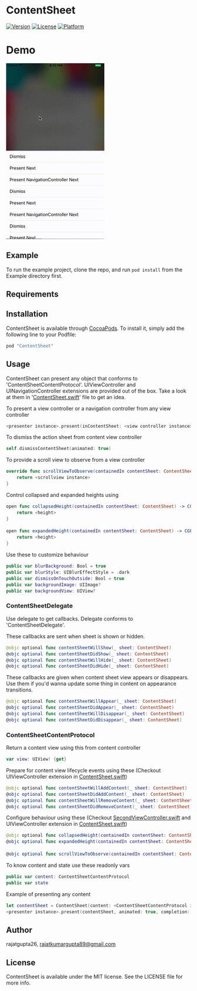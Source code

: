 # ContentSheet

<!--[![CI Status](http://img.shields.io/travis/rajatgupta26/ContentSheet.svg?style=flat)](https://travis-ci.org/rajatgupta26/ContentSheet) -->
[![Version](https://img.shields.io/cocoapods/v/ContentSheet.svg?style=flat)](http://cocoapods.org/pods/ContentSheet)
[![License](https://img.shields.io/cocoapods/l/ContentSheet.svg?style=flat)](http://cocoapods.org/pods/ContentSheet)
[![Platform](https://img.shields.io/cocoapods/p/ContentSheet.svg?style=flat)](http://cocoapods.org/pods/ContentSheet)

# Demo
![Demo](/Example/Demo/WidgetSheetDemo.gif?raw=true)

## Example

To run the example project, clone the repo, and run `pod install` from the Example directory first.

## Requirements

## Installation

ContentSheet is available through [CocoaPods](http://cocoapods.org). To install
it, simply add the following line to your Podfile:

```ruby
pod "ContentSheet"
```

## Usage

ContentSheet can present any object that conforms to 'ContentSheetContentProtocol'.
UIViewController and UINavigationController extensions are provided out of the box.
Take a look at them in '[ContentSheet.swift](/ContentSheet/Classes/ContentSheet.swift)' file to get an idea.


To present a view controller or a navigation controller from any view controller

```swift
<presenter instance>.present(inContentSheet: <view controller instance>, animated: true)
```

To dismiss the action sheet from content view controller

```swift
self.dismissContentSheet(animated: true)
```

To provide a scroll view to observe from a view controller

```swift
override func scrollViewToObserve(containedIn contentSheet: ContentSheet) -> UIScrollView? {
    return <scrollview instance>
}
```

Control collapsed and expanded heights using

```swift
open func collapsedHeight(containedIn contentSheet: ContentSheet) -> CGFloat {
    return <height>
}

open func expandedHeight(containedIn contentSheet: ContentSheet) -> CGFloat {
    return <height>
}
```

Use these to customize behaviour

```swift
public var blurBackground: Bool = true
public var blurStyle: UIBlurEffectStyle = .dark
public var dismissOnTouchOutside: Bool = true
public var backgroundImage: UIImage? 
public var backgroundView: UIView? 
```

### ContentSheetDelegate

Use delegate to get callbacks. Delegate conforms to 'ContentSheetDelegate'.

These callbacks are sent when sheet is shown or hidden.

```swift
@objc optional func contentSheetWillShow(_ sheet: ContentSheet)
@objc optional func contentSheetDidShow(_ sheet: ContentSheet)
@objc optional func contentSheetWillHide(_ sheet: ContentSheet)
@objc optional func contentSheetDidHide(_ sheet: ContentSheet)
```

These callbacks are given when content sheet view appears or disappears.
Use them if you'd wanna update some thing in content on appearance transitions.

```swift
@objc optional func contentSheetWillAppear(_ sheet: ContentSheet)
@objc optional func contentSheetDidAppear(_ sheet: ContentSheet)
@objc optional func contentSheetWillDisappear(_ sheet: ContentSheet)
@objc optional func contentSheetDidDisappear(_ sheet: ContentSheet)
```
### ContentSheetContentProtocol

Return a content view using this from content controller

```swift
var view: UIView! {get}
```

Prepare for content view lifecycle events using these (Checkout UIViewController extension in [ContentSheet.swift](/ContentSheet/Classes/ContentSheet.swift))

```swift
@objc optional func contentSheetWillAddContent(_ sheet: ContentSheet)
@objc optional func contentSheetDidAddContent(_ sheet: ContentSheet)
@objc optional func contentSheetWillRemoveContent(_ sheet: ContentSheet)
@objc optional func contentSheetDidRemoveContent(_ sheet: ContentSheet)
```

Configure behaviour using these (Checkout [SecondViewController.swift](/Example/ContentSheet/SecondViewController.swift) and UIViewController extension in [ContentSheet.swift](/ContentSheet/Classes/ContentSheet.swift))

```swift
@objc optional func collapsedHeight(containedIn contentSheet: ContentSheet) -> CGFloat
@objc optional func expandedHeight(containedIn contentSheet: ContentSheet) -> CGFloat

@objc optional func scrollViewToObserve(containedIn contentSheet: ContentSheet) -> UIScrollView?
```

To know content and state use these readonly vars
```swift
public var content: ContentSheetContentProtocol
public var state
```

Example of presenting any content

```swift
let contentSheet = ContentSheet(content: <ContentSheetContentProtocol instance>)
<presenter instance>.present(contentSheet, animated: true, completion: completion)
```



## Author

rajatgupta26, rajatkumargupta89@gmail.com

## License

ContentSheet is available under the MIT license. See the LICENSE file for more info.

